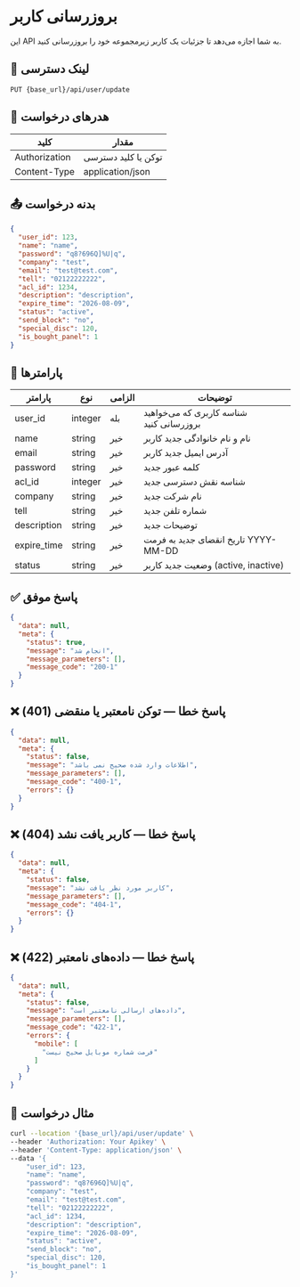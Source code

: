 # بروزرسانی کاربر

این API به شما اجازه می‌دهد تا جزئیات یک کاربر زیرمجموعه خود را بروزرسانی کنید.

## 📍 لینک دسترسی

```
PUT {base_url}/api/user/update
```

## 🧾 هدرهای درخواست

| کلید          | مقدار               |
|---------------|---------------------|
| Authorization | توکن یا کلید دسترسی |
| Content-Type  | application/json    |

## 📤 بدنه درخواست

```json
{
  "user_id": 123,
  "name": "name",
  "password": "q8?696Q]%U|q",
  "company": "test",
  "email": "test@test.com",
  "tell": "02122222222",
  "acl_id": 1234,
  "description": "description",
  "expire_time": "2026-08-09",
  "status": "active",
  "send_block": "no",
  "special_disc": 120,
  "is_bought_panel": 1
}
```

## 📝 پارامترها

| پارامتر     | نوع     | الزامی | توضیحات                                  |
|-------------|---------|--------|------------------------------------------|
| user_id     | integer | بله    | شناسه کاربری که می‌خواهید بروزرسانی کنید |
| name        | string  | خیر    | نام و نام خانوادگی جدید کاربر            |
| email       | string  | خیر    | آدرس ایمیل جدید کاربر                    |
| password    | string  | خیر    | کلمه عبور جدید                           |
| acl_id      | integer | خیر    | شناسه نقش دسترسی جدید                    |
| company     | string  | خیر    | نام شرکت جدید                            |
| tell        | string  | خیر    | شماره تلفن جدید                          |
| description | string  | خیر    | توضیحات جدید                             |
| expire_time | string  | خیر    | تاریخ انقضای جدید به فرمت YYYY-MM-DD     |
| status      | string  | خیر    | وضعیت جدید کاربر (active, inactive)      |

## ✅ پاسخ موفق

```json
{
  "data": null,
  "meta": {
    "status": true,
    "message": "انجام شد",
    "message_parameters": [],
    "message_code": "200-1"
  }
}
```

## ❌ پاسخ خطا — توکن نامعتبر یا منقضی (401)

```json
{
  "data": null,
  "meta": {
    "status": false,
    "message": "اطلاعات وارد شده صحیح نمی باشد",
    "message_parameters": [],
    "message_code": "400-1",
    "errors": {}
  }
}
```

## ❌ پاسخ خطا — کاربر یافت نشد (404)

```json
{
  "data": null,
  "meta": {
    "status": false,
    "message": "کاربر مورد نظر یافت نشد",
    "message_parameters": [],
    "message_code": "404-1",
    "errors": {}
  }
}
```

## ❌ پاسخ خطا — داده‌های نامعتبر (422)

```json
{
  "data": null,
  "meta": {
    "status": false,
    "message": "داده‌های ارسالی نامعتبر است",
    "message_parameters": [],
    "message_code": "422-1",
    "errors": {
      "mobile": [
        "فرمت شماره موبایل صحیح نیست"
      ]
    }
  }
}
```

## 🧪 مثال درخواست

```bash
curl --location '{base_url}/api/user/update' \
--header 'Authorization: Your Apikey' \
--header 'Content-Type: application/json' \
--data '{
    "user_id": 123,
    "name": "name",
    "password": "q8?696Q]%U|q",
    "company": "test",
    "email": "test@test.com",
    "tell": "02122222222",
    "acl_id": 1234,
    "description": "description",
    "expire_time": "2026-08-09",
    "status": "active",
    "send_block": "no",
    "special_disc": 120,
    "is_bought_panel": 1
}'
```
